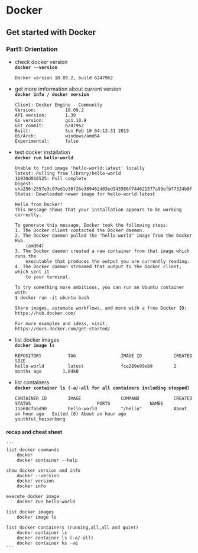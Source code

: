 # Docker

## Get started with Docker

### **Part1: Orientation**

- check docker version  
    **`docker --version`**
    
    ```
    Docker version 18.09.2, build 6247962
    ```

- get more imformation about current version  
    **`docker info / docker version`**

    ```
    Client: Docker Engine - Community
    Version:           18.09.2
    API version:       1.39
    Go version:        go1.10.8
    Git commit:        6247962
    Built:             Sun Feb 10 04:12:31 2019
    OS/Arch:           windows/amd64
    Experimental:      false
    ```
    
- test docker installation  
    **`docker run hello-world`**

    ```
    Unable to find image 'hello-world:latest' locally
    latest: Pulling from library/hello-world
    1b930d010525: Pull complete
    Digest: sha256:2557e3c07ed1e38f26e389462d03ed943586f744621577a99efb77324b0fe535
    Status: Downloaded newer image for hello-world:latest

    Hello from Docker!
    This message shows that your installation appears to be working correctly.

    To generate this message, Docker took the following steps:
    1. The Docker client contacted the Docker daemon.
    2. The Docker daemon pulled the "hello-world" image from the Docker Hub.
        (amd64)
    3. The Docker daemon created a new container from that image which runs the
        executable that produces the output you are currently reading.
    4. The Docker daemon streamed that output to the Docker client, which sent it
        to your terminal.

    To try something more ambitious, you can run an Ubuntu container with:
    $ docker run -it ubuntu bash

    Share images, automate workflows, and more with a free Docker ID:
    https://hub.docker.com/

    For more examples and ideas, visit:
    https://docs.docker.com/get-started/
    ```

- list docker images  
    **`docker image ls`**
    ```
    REPOSITORY          TAG                 IMAGE ID            CREATED             SIZE
    hello-world         latest              fce289e99eb9        2 months ago        1.84kB
    ```

- list containers  
    **`docker container ls (-a/-all for all containers including stopped)`**  
    ```
    CONTAINER ID        IMAGE               COMMAND             CREATED             STATUS                         PORTS               NAMES
    11a68cfa5d90        hello-world         "/hello"            About an hour ago   Exited (0) About an hour ago                       youthful_heisenberg
    ```

#### recap and cheat sheet

    ```
    list docker commands 
        docker 
        docker container --help

    show docker version and info
        docker --version
        docker version
        docker info
        
    execute docker image 
        docker run hello-world

    list docker images
        docker image ls

    list docker containers (running,all,all and quiet)
        docker container ls
        docker container ls (-a/-all) 
        docker container ks -aq
    ```